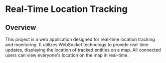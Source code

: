 # Real-Time Location Tracking

## Overview

This project is a web application designed for real-time location tracking and monitoring. It utilizes WebSocket technology to provide real-time updates, displaying the location of tracked entities on a map. All connected users can view everyone's location on the map in real-time.





